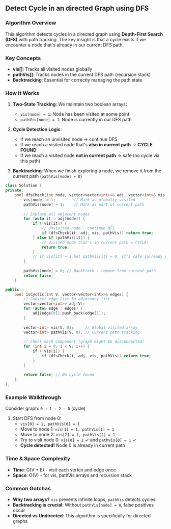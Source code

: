 ## Detect Cycle in an directed Graph using DFS

### Algorithm Overview
This algorithm detects cycles in a directed graph using **Depth-First Search (DFS)** with path tracking. The key insight is that a cycle exists if we encounter a node that's already in our current DFS path.

### Key Concepts
- **vis[]**: Tracks all visited nodes globally
- **pathVis[]**: Tracks nodes in the current DFS path (recursion stack)
- **Backtracking**: Essential for correctly managing the path state

### How It Works
1. **Two-State Tracking**: We maintain two boolean arrays:
   - `vis[node] = 1`: Node has been visited at some point
   - `pathVis[node] = 1`: Node is currently in our DFS path

2. **Cycle Detection Logic**:
   - If we reach an unvisited node → continue DFS
   - If we reach a visited node that's **also in current path** → **CYCLE FOUND**
   - If we reach a visited node **not in current path** → safe (no cycle via this path)

3. **Backtracking**: When we finish exploring a node, we remove it from the current path (`pathVis[node] = 0`)

```cpp
class Solution {
private:
    bool dfsCheck(int node, vector<vector<int>>& adj, vector<int>& vis, vector<int>& pathVis) {
        vis[node] = 1;        // Mark as globally visited
        pathVis[node] = 1;    // Mark as part of current path
        
        // Explore all adjacent nodes
        for (auto it : adj[node]) {
            if (!vis[it]) {
                // Unvisited node - continue DFS
                if (dfsCheck(it, adj, vis, pathVis)) return true;
            } else if (pathVis[it]) {
                // Visited node that's in current path = CYCLE!
                return true;
            }
            // If vis[it] = 1 but pathVis[it] = 0, it's safe (already processed)
        }
        
        pathVis[node] = 0; // Backtrack - remove from current path
        return false;
    }

public:
    bool isCyclic(int V, vector<vector<int>>& edges) {
        // Convert edge list to adjacency list
        vector<vector<int>> adj(V);
        for (auto& edge : edges) {
            adj[edge[0]].push_back(edge[1]);
        }
        
        vector<int> vis(V, 0);     // Global visited array
        vector<int> pathVis(V, 0); // Current path tracking
        
        // Check each component (graph might be disconnected)
        for (int i = 0; i < V; i++) {
            if (!vis[i]) {
                if (dfsCheck(i, adj, vis, pathVis)) return true;
            }
        }
        
        return false; // No cycle found
    }
};
```

### Example Walkthrough
Consider graph: `0 → 1 → 2 → 0` (cycle)

1. Start DFS from node 0:
   - `vis[0] = 1, pathVis[0] = 1`
   - Move to node 1: `vis[1] = 1, pathVis[1] = 1`
   - Move to node 2: `vis[2] = 1, pathVis[2] = 1`
   - Try to visit node 0: `vis[0] = 1` ✓ and `pathVis[0] = 1` ✓
   - **Cycle detected!** Node 0 is already in current path

### Time & Space Complexity
- **Time**: O(V + E) - visit each vertex and edge once
- **Space**: O(V) - for vis, pathVis arrays and recursion stack

### Common Gotchas
- **Why two arrays?** `vis` prevents infinite loops, `pathVis` detects cycles
- **Backtracking is crucial**: Without `pathVis[node] = 0`, false positives occur
- **Directed vs Undirected**: This algorithm is specifically for directed graphs
